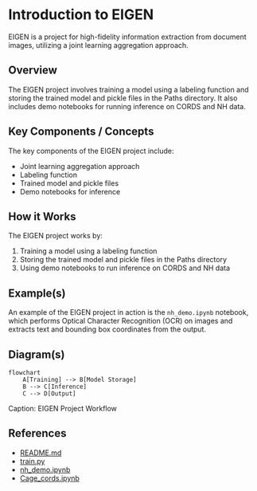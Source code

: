 # Introduction to EIGEN
EIGEN is a project for high-fidelity information extraction from document images, utilizing a joint learning aggregation approach.

## Overview
The EIGEN project involves training a model using a labeling function and storing the trained model and pickle files in the Paths directory. It also includes demo notebooks for running inference on CORDS and NH data.

## Key Components / Concepts
The key components of the EIGEN project include:
* Joint learning aggregation approach
* Labeling function
* Trained model and pickle files
* Demo notebooks for inference

## How it Works
The EIGEN project works by:
1. Training a model using a labeling function
2. Storing the trained model and pickle files in the Paths directory
3. Using demo notebooks to run inference on CORDS and NH data

## Example(s)
An example of the EIGEN project in action is the `nh_demo.ipynb` notebook, which performs Optical Character Recognition (OCR) on images and extracts text and bounding box coordinates from the output.

## Diagram(s)
```mermaid
flowchart
    A[Training] --> B[Model Storage]
    B --> C[Inference]
    C --> D[Output]
```
Caption: EIGEN Project Workflow

## References
* [README.md](README.md)
* [train.py](train.py)
* [nh_demo.ipynb](nh_demo.ipynb)
* [Cage_cords.ipynb](Cage_cords.ipynb)